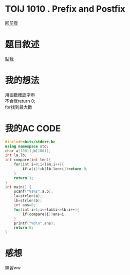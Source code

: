 # TOIJ  1010 . Prefix and Postfix
[回前頁](https://whaleon120.github.io/blogs/info/main)
# 題目敘述
[點我](https://tioj.ck.tp.edu.tw/problems/1010)  
# 我的想法  
用函數確認字串  
不合就return 0;  
for找到最大數  
# 我的AC CODE
``` cpp
#include<bits/stdc++.h>
using namespace std;
char a[1001],b[1001];
int la,lb;
int compare(int len){
    for(int i=0;i<len;i++){
        if(a[i]!=b[lb-len+i])return 0;
    }
    return 1;
}
int main() {
    scanf("%s%s",a,b);
    la=strlen(a);
    lb=strlen(b);
    int ans=0;
    for(int i=1;i<=la&&i<=lb;i++){
        if(compare(i))ans=i;
    }
    printf("%d\n",ans);
    return 0;
}
``` 
# 感想  
練習ww
